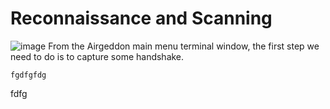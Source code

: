 # Reconnaissance and Scanning
![image](https://user-images.githubusercontent.com/86700132/127666129-b4586980-500c-4855-9960-4ee42f15acb4.png)
From the Airgeddon main menu terminal window, the first step we need to do is to capture some handshake.
```
fgdfgfdg
```
fdfg

